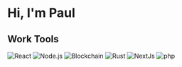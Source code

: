 # Hi, I'm Paul
<!--
## 🚀 About Me
- 🌱 I’m currently learning **Rust, AI integration, and blockchain**
- 💻 Full Stack Developer (ReactJS, Express.js, NativeScript, Flutter, Blockchain)
- 🌍 Based in Kenya

## 🔗 Links
- [Portfolio](https://your-portfolio-link.com)
- [LinkedIn](https://linkedin.com/in/yourusername)
- [Twitter](https://twitter.com/yourusername)
-->

## Work Tools
![React](https://img.shields.io/badge/-React-61DAFB?logo=react&logoColor=white)
![Node.js](https://img.shields.io/badge/-Node.js-339933?logo=node.js&logoColor=white)
![Blockchain](https://img.shields.io/badge/-Blockchain-121D33?logo=bitcoin&logoColor=white)
![Rust](https://img.shields.io/badge/-Rust-121D33?logo=rust&logoColor=white)
![NextJs](https://img.shields.io/badge/-NextJs-121D33?logo=nextjs&logoColor=white)
![php](https://img.shields.io/badge/-Php-121D33?logo=php&logoColor=white)



<!--
## 📈 GitHub Stats
![Paul's GitHub stats](https://github-readme-stats.vercel.app/api?username=pauldamba&show_icons=true&theme=radical)


**d8paul/d8paul** is a ✨ _special_ ✨ repository because its `README.md` (this file) appears on your GitHub profile.

Here are some ideas to get you started:

- 🔭 I’m currently working on ...
- 🌱 I’m currently learning ...
- 👯 I’m looking to collaborate on ...
- 🤔 I’m looking for help with ...
- 💬 Ask me about ...
- 📫 How to reach me: ...
- 😄 Pronouns: ...
- ⚡ Fun fact: ...
-->
